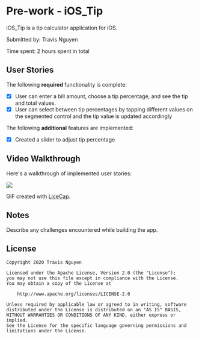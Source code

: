 
# Pre-work - iOS_Tip

iOS_Tip is a tip calculator application for iOS.

Submitted by: Travis Nguyen

Time spent: 2 hours spent in total

## User Stories

The following **required** functionality is complete:

* [X] User can enter a bill amount, choose a tip percentage, and see the tip and total values.
* [X] User can select between tip percentages by tapping different values on the segmented control and the tip value is updated accordingly

The following **additional** features are implemented:

- [X] Created a slider to adjust tip percentage

## Video Walkthrough

Here's a walkthrough of implemented user stories:

![](https://i.imgur.com/fqShYT7.gif)


GIF created with [LiceCap](http://www.cockos.com/licecap/).

## Notes

Describe any challenges encountered while building the app.

## License

    Copyright 2020 Travis Nguyen

    Licensed under the Apache License, Version 2.0 (the "License");
    you may not use this file except in compliance with the License.
    You may obtain a copy of the License at

        http://www.apache.org/licenses/LICENSE-2.0

    Unless required by applicable law or agreed to in writing, software
    distributed under the License is distributed on an "AS IS" BASIS,
    WITHOUT WARRANTIES OR CONDITIONS OF ANY KIND, either express or implied.
    See the License for the specific language governing permissions and
    limitations under the License.
